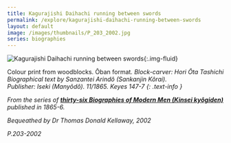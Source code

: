 ```yaml
---
title: Kagurajishi Daihachi running between swords
permalink: /explore/kagurajishi-daihachi-running-between-swords
layout: default
image: /images/thumbnails/P_203_2002.jpg
series: biographies
---
```


![Kagurajishi Daihachi running between swords]({{site.baseurl}}/images/P_203_2002.jpeg){:.img-fluid}

Colour print from woodblocks.
&Ocirc;ban </em>format<em>.
Block-carver: Hori &Ocirc;ta Tashichi
Biographical text by Sanzantei Arind&ocirc; (Sankanjin  K&ocirc;rai).   
Publisher: Iseki (Many&ocirc;d&ocirc;). 11/1865.
Keyes 147-7
{: .text-info }

From the series of **[thirty-six Biographies of Modern Men (Kinsei kyôgiden)]({{site.baseurl}}/series/biographies-of-modern-men)**
published in 1865-6.

Bequeathed by Dr Thomas Donald Kellaway, 2002

P.203-2002

